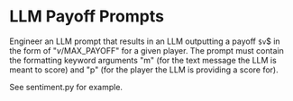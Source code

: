 # LLM Payoff Prompts

Engineer an LLM prompt that results in an LLM outputting a payoff `$v`$ in the
form of "$` v `$/MAX_PAYOFF" for a given player. The prompt must contain
the formatting keyword arguments "m" (for the text message the LLM is meant to
score) and "p" (for the player the LLM is providing a score for).

See sentiment.py for example.

